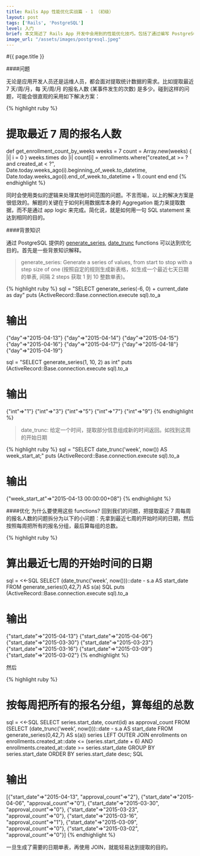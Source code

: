 ```yaml
---
title: Rails App 性能优化实战篇 - 1 （初级）
layout: post
tags: ['Rails', 'PostgreSQL']
level: 入门
brief: 本文简述了 Rails App 开发中会用到的性能优化技巧。包括了通过编写 PostgreSQL aggregation sql 来提取时间有关的统计数据。
image_url: "/assets/images/postgresql.jpeg"
---
```


#{{ page.title }}

####问题

无论是应用开发人员还是运维人员，都会面对提取统计数据的需求。比如提取最近 7 天/周/月，每 天/周/月 的报名人数 (某事件发生的次数) 是多少。碰到这样的问题，可能会很直观的采用如下解决方案：

{% highlight ruby %}
# 提取最近 7 周的报名人数
def get_enrollment_count_by_weeks
  weeks = 7
  count = Array.new(weeks) { |i| i = 0  }
  weeks.times do |i|
    count[i] = enrollments.where("created_at >= ? and created_at < ?",
      Date.today.weeks_ago(i).beginning_of_week.to_datetime, 
      Date.today.weeks_ago(i).end_of_week.to_datetime + 1).count
  end
end
{% endhighlight %}

同时会使用类似的逻辑来处理其他时间范围的问题。不言而喻，以上的解决方案是很低效的。解题的关键在于如何利用数据库本身的 Aggregation 能力来提取数据，而不是通过 app logic 来完成。简化说，就是如何用一句 SQL statement 来达到相同的目的。

####背景知识

通过 PostgreSQL 提供的 [generate_series](http://www.postgresql.org/docs/current/interactive/functions-srf.html), [date_trunc](http://www.postgresql.org/docs/9.4/static/functions-datetime.html) functions 可以达到优化目的。首先是一些背景知识解释。
>generate_series: Generate a series of values, from start to stop with a step size of one (按照自定的规则生成新表格，如生成一个最近七天日期的单表, 间隔 2 steps 获取 1 到 10 整数单表)。

{% highlight ruby %}
sql = "SELECT generate_series(-6, 0) + current_date as day"
puts (ActiveRecord::Base.connection.execute sql).to_a

# 输出
{"day"=>"2015-04-13"}
{"day"=>"2015-04-14"}
{"day"=>"2015-04-15"}
{"day"=>"2015-04-16"}
{"day"=>"2015-04-17"}
{"day"=>"2015-04-18"}
{"day"=>"2015-04-19"}

sql = "SELECT generate_series(1, 10, 2) as int"
puts (ActiveRecord::Base.connection.execute sql).to_a

# 输出
{"int"=>"1"}
{"int"=>"3"}
{"int"=>"5"}
{"int"=>"7"}
{"int"=>"9"}
{% endhighlight %}

>date_trunc: 给定一个时间，提取部分信息组成新的时间返回。如找到这周的开始日期
 
{% highlight ruby %}
sql = "SELECT date_trunc('week', now()) AS week_start_at;"
puts (ActiveRecord::Base.connection.execute sql).to_a

# 输出
{"week_start_at"=>"2015-04-13 00:00:00+08"}
{% endhighlight %}

####优化
为什么要使用这些 functions? 回到我们的问题，把提取最近 7 周每周的报名人数的问题拆分为以下的小问题：先拿到最近七周的开始时间的日期，然后按照每周把所有的报名分组，最后算每组的总数。

{% highlight ruby %}
# 算出最近七周的开始时间的日期
sql = <<-SQL
  SELECT (date_trunc('week', now()))::date - s.a AS start_date FROM 
  generate_series(0,42,7) AS s(a) 
SQL
puts (ActiveRecord::Base.connection.execute sql).to_a

# 输出
{"start_date"=>"2015-04-13"}
{"start_date"=>"2015-04-06"}
{"start_date"=>"2015-03-30"}
{"start_date"=>"2015-03-23"}
{"start_date"=>"2015-03-16"}
{"start_date"=>"2015-03-09"}
{"start_date"=>"2015-03-02"}
{% endhighlight %}

然后
 
{% highlight ruby %}
# 按每周把所有的报名分组，算每组的总数
sql = <<-SQL
  SELECT series.start_date, count(id) as approval_count
  FROM
    (SELECT (date_trunc('week', now()))::date - s.a AS start_date 
    FROM generate_series(0,42,7) AS s(a)) series
  LEFT OUTER JOIN enrollments on 
      enrollments.created_at::date <= (series.start_date + 6)
      AND
      enrollments.created_at::date >= series.start_date
  GROUP BY series.start_date ORDER BY series.start_date desc;
SQL

# 输出
[{"start_date"=>"2015-04-13", "approval_count"=>"2"},
 {"start_date"=>"2015-04-06", "approval_count"=>"0"},
 {"start_date"=>"2015-03-30", "approval_count"=>"0"},
 {"start_date"=>"2015-03-23", "approval_count"=>"0"},
 {"start_date"=>"2015-03-16", "approval_count"=>"1"},
 {"start_date"=>"2015-03-09", "approval_count"=>"0"},
 {"start_date"=>"2015-03-02", "approval_count"=>"0"}]
{% endhighlight %}

一旦生成了需要的日期单表，再使用 JOIN，就能轻易达到提取的目的。
 